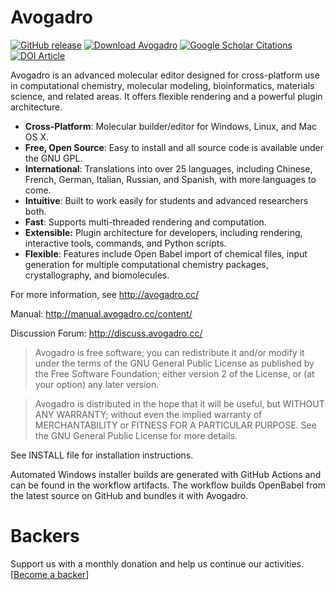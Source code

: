 # Avogadro

[![GitHub release](https://img.shields.io/github/release/cryos/avogadro.svg?maxAge=86400)](https://sourceforge.net/projects/avogadro/files/latest/download)
[![Download Avogadro](https://img.shields.io/sourceforge/dt/avogadro.svg?maxAge=86400)](https://sourceforge.net/projects/avogadro/files/latest/download)
[![Google Scholar Citations](https://avogadro.cc/citations.svg?maxAge=86400)](https://scholar.google.com/scholar?cites=618227831851025693&as_sdt=5,38&sciodt=0,38&hl=en)
[![DOI Article](https://img.shields.io/badge/DOI-10.1186/1758--2946--4--17-brightgreen.svg)](http://doi.org/10.1186/1758-2946-4-17)

Avogadro is an advanced molecular editor designed for cross-platform use
in computational chemistry, molecular modeling, bioinformatics, materials
science, and related areas. It offers flexible rendering and a powerful
plugin architecture.

* **Cross-Platform**: Molecular builder/editor for Windows, Linux, and Mac OS X.
* **Free, Open Source**: Easy to install and all source code is available under the GNU GPL.
* **International**: Translations into over 25 languages, including Chinese, French, German, Italian, Russian, and Spanish, with more languages to come.
* **Intuitive**: Built to work easily for students and advanced researchers both.
* **Fast**: Supports multi-threaded rendering and computation.
* **Extensible:** Plugin architecture for developers, including rendering, interactive tools, commands, and Python scripts.
* **Flexible**: Features include Open Babel import of chemical files, input generation for multiple computational chemistry packages, crystallography, and biomolecules.

For more information, see <http://avogadro.cc/>

Manual: <http://manual.avogadro.cc/content/>

Discussion Forum: <http://discuss.avogadro.cc/>

>Avogadro is free software; you can redistribute it and/or modify
it under the terms of the GNU General Public License as published by
the Free Software Foundation; either version 2 of the License, or
(at your option) any later version.

> Avogadro is distributed in the hope that it will be useful,
but WITHOUT ANY WARRANTY; without even the implied warranty of
MERCHANTABILITY or FITNESS FOR A PARTICULAR PURPOSE.  See the
GNU General Public License for more details.

See INSTALL file for installation instructions.

Automated Windows installer builds are generated with GitHub Actions and can be
found in the workflow artifacts. The workflow builds OpenBabel from the latest
source on GitHub and bundles it with Avogadro.

# Backers
Support us with a monthly donation and help us continue our activities. [[Become a backer](https://opencollective.com/avogadro#backer)]
